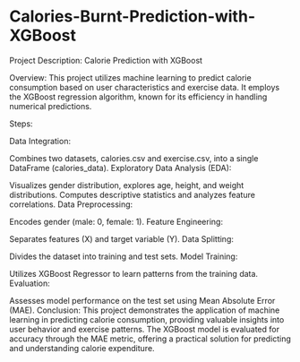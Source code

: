 # Calories-Burnt-Prediction-with-XGBoost

Project Description: Calorie Prediction with XGBoost

Overview:
This project utilizes machine learning to predict calorie consumption based on user characteristics and exercise data. It employs the XGBoost regression algorithm, known for its efficiency in handling numerical predictions.

Steps:

Data Integration:

Combines two datasets, calories.csv and exercise.csv, into a single DataFrame (calories_data).
Exploratory Data Analysis (EDA):

Visualizes gender distribution, explores age, height, and weight distributions.
Computes descriptive statistics and analyzes feature correlations.
Data Preprocessing:

Encodes gender (male: 0, female: 1).
Feature Engineering:

Separates features (X) and target variable (Y).
Data Splitting:

Divides the dataset into training and test sets.
Model Training:

Utilizes XGBoost Regressor to learn patterns from the training data.
Evaluation:

Assesses model performance on the test set using Mean Absolute Error (MAE).
Conclusion:
This project demonstrates the application of machine learning in predicting calorie consumption, providing valuable insights into user behavior and exercise patterns. The XGBoost model is evaluated for accuracy through the MAE metric, offering a practical solution for predicting and understanding calorie expenditure.
